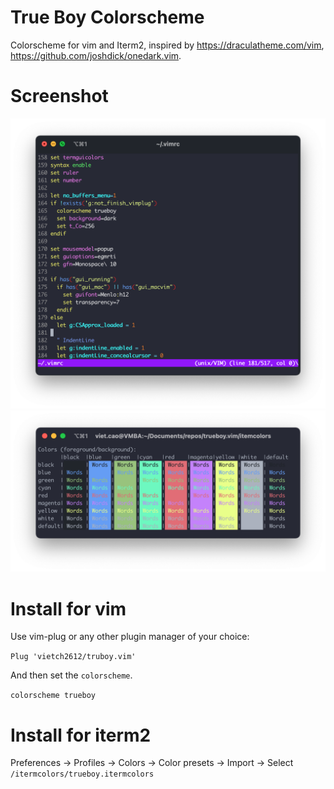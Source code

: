 # True Boy Colorscheme
Colorscheme for vim and Iterm2, inspired by https://draculatheme.com/vim, https://github.com/joshdick/onedark.vim.

# Screenshot
![vim](/img/screenshot.png)
![vim](/img/screenshot_itermcolors.png)

# Install for vim
Use vim-plug or any other plugin manager of your choice:

`Plug 'vietch2612/truboy.vim'`

And then set the `colorscheme`.

`colorscheme trueboy`

# Install for iterm2
Preferences -> Profiles -> Colors -> Color presets -> Import -> Select `/itermcolors/trueboy.itermcolors`
